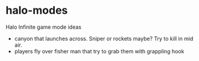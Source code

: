 # halo-modes
Halo Infinite game mode ideas

- canyon that launches across. Sniper or rockets maybe?
Try to kill in mid air. 
- players fly over fisher man that try to grab them with grappling hook
